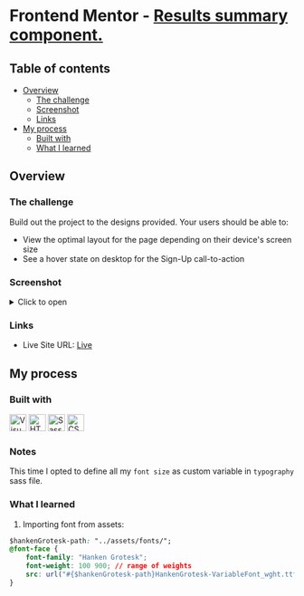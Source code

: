 # Frontend Mentor - [Results summary component.](https://www.frontendmentor.io/challenges/results-summary-component-CE_K6s0maV)

## Table of contents

- [Overview](#overview)
  - [The challenge](#the-challenge)
  - [Screenshot](#screenshot)
  - [Links](#links)
- [My process](#my-process)
  - [Built with](#built-with)
  - [What I learned](#what-i-learned)

## Overview

### The challenge

Build out the project to the designs provided.
Your users should be able to:

- View the optimal layout for the page depending on their device's screen size
- See a hover state on desktop for the Sign-Up call-to-action

### Screenshot

<details>

<summary>Click to open</summary>

![Desktop]()
![Mobile]()

</details>

### Links

- Live Site URL: [Live]()

## My process

### Built with

<div >
	<img width="30" src="https://user-images.githubusercontent.com/25181517/192108891-d86b6220-e232-423a-bf5f-90903e6887c3.png" alt="Visual Studio Code" title="Visual Studio Code"/>
	<img width="30" src="https://user-images.githubusercontent.com/25181517/192158954-f88b5814-d510-4564-b285-dff7d6400dad.png" alt="HTML" title="HTML"/>
	<img width="30" src="https://user-images.githubusercontent.com/25181517/192158956-48192682-23d5-4bfc-9dfb-6511ade346bc.png" alt="Sass" title="Sass"/>
	<img width="30" src="https://user-images.githubusercontent.com/25181517/183898674-75a4a1b1-f960-4ea9-abcb-637170a00a75.png" alt="CSS" title="CSS"/>
</div>

### Notes

This time I opted to define all my `font size` as custom variable in `typography` sass file.

### What I learned

1. Importing font from assets:

```css
$hankenGrotesk-path: "../assets/fonts/";
@font-face {
	font-family: "Hanken Grotesk";
	font-weight: 100 900; // range of weights
	src: url("#{$hankenGrotesk-path}HankenGrotesk-VariableFont_wght.ttf") format("truetype");
}
```

